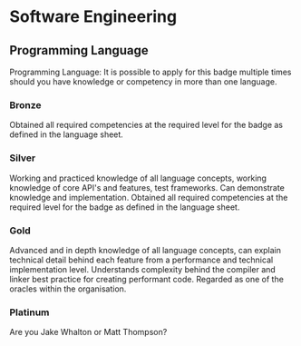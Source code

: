 # Software Engineering

## Programming Language
Programming Language: It is possible to apply for this badge multiple times should you have knowledge or competency in more than one language.
### Bronze
Obtained all required competencies at the required level for the badge as defined in the language sheet.
### Silver
Working and practiced knowledge of all language concepts, working knowledge of core API's and features, test frameworks. Can demonstrate knowledge and implementation. Obtained all required competencies at the required level for the badge as defined in the language sheet.
### Gold
Advanced and in depth knowledge of all language concepts, can explain technical detail behind each feature from a performance and technical implementation level. Understands complexity behind the compiler and linker best practice for creating performant code.  Regarded as one of the oracles within the organisation.
### Platinum
Are you Jake Whalton or Matt Thompson?
